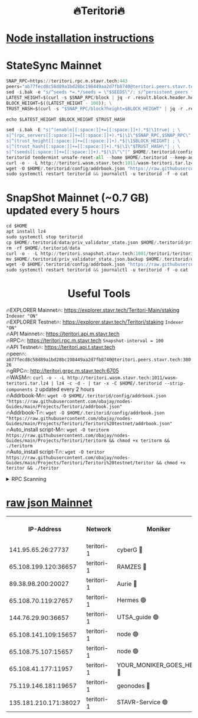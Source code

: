 <h1 align="center"> 🔥Teritori🔥</h1>


[Node installation instructions](https://github.com/obajay/nodes-Guides/tree/main/Projects/Teritori)
=

# StateSync Mainnet
```python
SNAP_RPC=https://teritori.rpc.m.stavr.tech:443
peers="ab77fecd8c58d89a1bd28bc198449aa2d7fb8740@teritori.peers.stavr.tech:38026"
sed -i.bak -e "s/^seeds *=.*/seeds = \"$SEEDS\"/; s/^persistent_peers *=.*/persistent_peers = \"$PEERS\"/" $HOME/.teritorid/config/config.toml
LATEST_HEIGHT=$(curl -s $SNAP_RPC/block | jq -r .result.block.header.height); \
BLOCK_HEIGHT=$((LATEST_HEIGHT - 100)); \
TRUST_HASH=$(curl -s "$SNAP_RPC/block?height=$BLOCK_HEIGHT" | jq -r .result.block_id.hash)

echo $LATEST_HEIGHT $BLOCK_HEIGHT $TRUST_HASH

sed -i.bak -E "s|^(enable[[:space:]]+=[[:space:]]+).*$|\1true| ; \
s|^(rpc_servers[[:space:]]+=[[:space:]]+).*$|\1\"$SNAP_RPC,$SNAP_RPC\"| ; \
s|^(trust_height[[:space:]]+=[[:space:]]+).*$|\1$BLOCK_HEIGHT| ; \
s|^(trust_hash[[:space:]]+=[[:space:]]+).*$|\1\"$TRUST_HASH\"| ; \
s|^(seeds[[:space:]]+=[[:space:]]+).*$|\1\"\"|" $HOME/.teritorid/config/config.toml
teritorid tendermint unsafe-reset-all --home $HOME/.teritorid --keep-addr-book
curl -o - -L http://teritori.wasm.stavr.tech:1011/wasm-teritori.tar.lz4 | lz4 -c -d - | tar -x -C $HOME/.teritorid --strip-components 2
wget -O $HOME/.teritorid/config/addrbook.json "https://raw.githubusercontent.com/obajay/nodes-Guides/main/Projects/Teritori/addrbook.json"
sudo systemctl restart teritorid && journalctl -u teritorid -f -o cat
```

# SnapShot Mainnet (~0.7 GB) updated every 5 hours
```python
cd $HOME
apt install lz4
sudo systemctl stop teritorid
cp $HOME/.teritorid/data/priv_validator_state.json $HOME/.teritorid/priv_validator_state.json.backup
rm -rf $HOME/.teritorid/data
curl -o - -L http://teritori.snapshot.stavr.tech:1001/teritori/teritori-snap.tar.lz4 | lz4 -c -d - | tar -x -C $HOME/.teritorid --strip-components 2
mv $HOME/.teritorid/priv_validator_state.json.backup $HOME/.teritorid/data/priv_validator_state.json
wget -O $HOME/.teritorid/config/addrbook.json "https://raw.githubusercontent.com/obajay/nodes-Guides/main/Projects/Teritori/addrbook.json"
sudo systemctl restart teritorid && journalctl -u teritorid -f -o cat
```
 <h1 align="center"> Useful Tools</h1>

🔥EXPLORER Mainnet🔥:      https://explorer.stavr.tech/Teritori-Main/staking      `Indexer "ON"` \
🔥EXPLORER Testnet🔥:        https://explorer.stavr.tech/Teritori/staking            `Indexer "ON"` \
🔥API Mainnet🔥:                   https://teritori.api.m.stavr.tech \
🔥RPC🔥:                                   https://teritori.rpc.m.stavr.tech                         `Snapshot-interval = 100` \
🔥API Testnet🔥:                     https://teritori.api.t.stavr.tech \
🔥peer🔥:                     `ab77fecd8c58d89a1bd28bc198449aa2d7fb8740@teritori.peers.stavr.tech:38026` \
🔥gRPC🔥:                                http://teritori.grpc.m.stavr.tech:6705 \
🔥WASM🔥: ```curl -o - -L http://teritori.wasm.stavr.tech:1011/wasm-teritori.tar.lz4 | lz4 -c -d - | tar -x -C $HOME/.teritorid --strip-components 2``` updated every 2 hours \
🔥Addrbook-M🔥:    ```wget -O $HOME/.teritorid/config/addrbook.json "https://raw.githubusercontent.com/obajay/nodes-Guides/main/Projects/Teritori/addrbook.json"``` \
🔥Addrbook-T🔥:    ```wget -O $HOME/.teritorid/config/addrbook.json "https://raw.githubusercontent.com/obajay/nodes-Guides/main/Projects/Teritori/Teritori%20testnet/addrbook.json"``` \
🔥Auto_install script-M🔥: ```wget -O teritorm https://raw.githubusercontent.com/obajay/nodes-Guides/main/Projects/Teritori/teritorm && chmod +x teritorm && ./teritorm``` \
🔥Auto_install script-T🔥: ```wget -O teritor https://raw.githubusercontent.com/obajay/nodes-Guides/main/Projects/Teritori/Teritori%20testnet/teritor && chmod +x teritor && ./teritor```

<details>
<summary>RPC Scanning</summary>

<h2 align="center"> We scan nodes in real time every 4 hours. And we provide the final result of RPC endpoints.
We cannot influence the operation of these nodes in any way. </h2>


```python
If Voting Power is higher than 0 --> then the Node is a validator of the network and may be subject to attack and be a potential threat to the chain.
```
```python
We marked such validators with a red symbol
```

</details>

[raw json Mainnet](https://rpc-check.teritorim.stavr.tech/teritorim/rpc-teritorim-result.json)
=



<table><tr><th>IP-Address</th><th>Network</th><th>Moniker</th><th>Latest Block Height</th><th>Earliest Block Height</th><th>Catching Up</th><th>Tx Index</th><th>Voting Power</th><th>Scan Time</th></tr><tr><td>141.95.65.26:27737</td><td>teritori-1</td><td>cyberG 🔴</td><td>7526124</td><td>4258001</td><td>False</td><td>off</td><td>864010</td><td>2024-02-20T21:20:46.760010593UTC</td></tr><tr><td>65.108.199.120:36657</td><td>teritori-1</td><td>RAMZES 🔴</td><td>7526116</td><td>5996001</td><td>False</td><td>on</td><td>779117</td><td>2024-02-20T21:20:00.502250322UTC</td></tr><tr><td>89.38.98.200:20027</td><td>teritori-1</td><td>Aurie 🔴</td><td>7526125</td><td>6864001</td><td>False</td><td>on</td><td>119694</td><td>2024-02-20T21:20:51.832708001UTC</td></tr><tr><td>65.108.70.119:27657</td><td>teritori-1</td><td>Hermes 🟢</td><td>7526125</td><td>7203180</td><td>False</td><td>on</td><td>0</td><td>2024-02-20T21:20:52.195226604UTC</td></tr><tr><td>144.76.29.90:36657</td><td>teritori-1</td><td>UTSA_guide 🟢</td><td>7526123</td><td>7208001</td><td>False</td><td>on</td><td>0</td><td>2024-02-20T21:20:42.379806470UTC</td></tr><tr><td>65.108.141.109:15657</td><td>teritori-1</td><td>node 🟢</td><td>7526124</td><td>7284986</td><td>False</td><td>on</td><td>0</td><td>2024-02-20T21:20:51.544977823UTC</td></tr><tr><td>65.108.75.107:15657</td><td>teritori-1</td><td>node 🟢</td><td>7526129</td><td>7358868</td><td>False</td><td>on</td><td>0</td><td>2024-02-20T21:21:17.181619641UTC</td></tr><tr><td>65.108.41.177:11957</td><td>teritori-1</td><td>YOUR_MONIKER_GOES_HERE 🔴</td><td>7526116</td><td>7447180</td><td>False</td><td>on</td><td>2508</td><td>2024-02-20T21:20:00.915403987UTC</td></tr><tr><td>75.119.146.181:19657</td><td>teritori-1</td><td>geonodes 🔴</td><td>7526124</td><td>7477201</td><td>False</td><td>on</td><td>37156</td><td>2024-02-20T21:20:49.170873277UTC</td></tr><tr><td>135.181.210.171:38027</td><td>teritori-1</td><td>STAVR-Service 🟢</td><td>7526112</td><td>7524301</td><td>False</td><td>on</td><td>0</td><td>2024-02-20T21:19:39.344662434UTC</td></tr></table>
